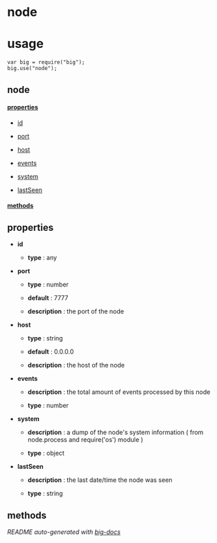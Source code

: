# node


# usage

    var big = require("big");
    big.use("node");

## node

#### [properties](#node-properties)

  - [id](#node-properties-id)

  - [port](#node-properties-port)

  - [host](#node-properties-host)

  - [events](#node-properties-events)

  - [system](#node-properties-system)

  - [lastSeen](#node-properties-lastSeen)


#### [methods](#node-methods)


<a name="node-properties"></a>

## properties 


- **id** 

  - **type** : any

- **port** 

  - **type** : number

  - **default** : 7777

  - **description** : the port of the node

- **host** 

  - **type** : string

  - **default** : 0.0.0.0

  - **description** : the host of the node

- **events** 

  - **description** : the total amount of events processed by this node

  - **type** : number

- **system** 

  - **description** : a dump of the node's system information ( from node.process and require('os') module )

  - **type** : object

- **lastSeen** 

  - **description** : the last date/time the node was seen

  - **type** : string


<a name="node-methods"></a> 

## methods 


*README auto-generated with [big-docs](https://github.com/bigcompany/big/tree/master/resources/docs)*